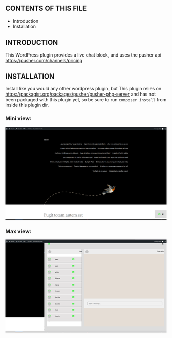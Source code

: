 CONTENTS OF THIS FILE
---------------------

* Introduction
* Installation

INTRODUCTION
------------
This WordPress plugin provides a live chat block, and uses the pusher api
https://pusher.com/channels/pricing

INSTALLATION
------------
Install like you would any other wordpress plugin, but 
This plugin relies on https://packagist.org/packages/pusher/pusher-php-server and has not
been packaged with this plugin yet, so be sure to run `composer install` from inside this
plugin dir.

### Mini view:

![Mini View](/minimized_view.png)

### Max view:
![Max View](/max_view.png)
